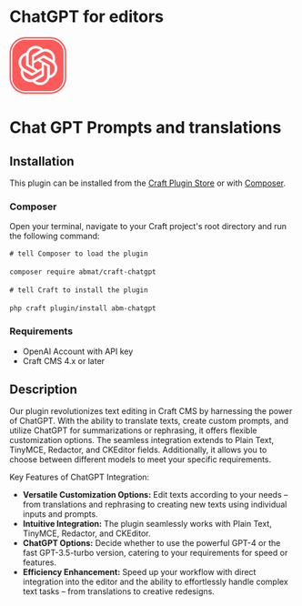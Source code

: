 # ChatGPT for editors

<img src="src/icon.svg" width="100">

# Chat GPT Prompts and translations

## Installation
This plugin can be installed from the [Craft Plugin Store](https://plugins.craftcms.com/) or with [Composer](https://packagist.org/).

### Composer

Open your terminal, navigate to your Craft project's root directory and run the following command:

```
# tell Composer to load the plugin

composer require abmat/craft-chatgpt

# tell Craft to install the plugin

php craft plugin/install abm-chatgpt
```

### Requirements
  * OpenAI Account with API key
  * Craft CMS 4.x or later

## Description

Our plugin revolutionizes text editing in Craft CMS by harnessing the power of ChatGPT. With the ability to translate texts, create custom prompts, and utilize ChatGPT for summarizations or rephrasing, it offers flexible customization options. The seamless integration extends to Plain Text, TinyMCE, Redactor, and CKEditor fields. Additionally, it allows you to choose between different models to meet your specific requirements.

Key Features of ChatGPT Integration:
* **Versatile Customization Options:** Edit texts according to your needs – from translations and rephrasing to creating new texts using individual inputs and prompts.
* **Intuitive Integration:** The plugin seamlessly works with Plain Text, TinyMCE, Redactor, and CKEditor.
* **ChatGPT Options:** Decide whether to use the powerful GPT-4 or the fast GPT-3.5-turbo version, catering to your requirements for speed or features.
* **Efficiency Enhancement:** Speed up your workflow with direct integration into the editor and the ability to effortlessly handle complex text tasks – from translations to creative redesigns.
